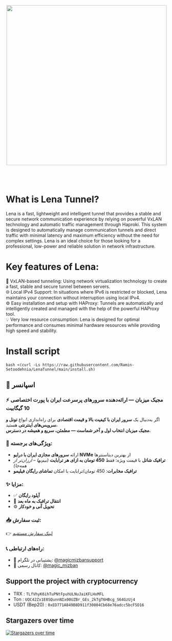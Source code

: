 <div align="center"><img src="https://raw.githubusercontent.com/MrAminiDev/LenaTunnel/main/lena.PNG" width="500"></div>
<div align="center"><br>

  

</div>
<br><br>

# What is Lena Tunnel?

Lena is a fast, lightweight and intelligent tunnel that provides a stable and secure network communication experience by relying on powerful VxLAN technology and automatic traffic management through Haproki. This system is designed to automatically manage communication tunnels and direct traffic with minimal latency and maximum efficiency without the need for complex settings. Lena is an ideal choice for those looking for a professional, low-power and reliable solution in network infrastructure.

# Key features of Lena:

🚀 VxLAN-based tunneling: Using network virtualization technology to create a fast, stable and secure tunnel between servers. <br>
🌐 Local IPv4 Support: In situations where IPv6 is restricted or blocked, Lena maintains your connection without interruption using local IPv4.<br>
⚙️ Easy installation and setup with HAProxy: Tunnels are automatically and intelligently created and managed with the help of the powerful HAProxy tool.<br>
💡 Very low resource consumption: Lena is designed for optimal performance and consumes minimal hardware resources while providing high speed and stability.<br>

# Install script
```
bash <(curl -Ls https://raw.githubusercontent.com/Ramin-Setoodehnia/LenaTunnel/main/install.sh)
```
## 💠 اسپانسر

### ⚡ مجیک میزبان — ارائه‌دهنده سرورهای پرسرعت ایران با پورت اختصاصی **10 گیگابیت**

اگر به‌دنبال یک **سرور ایران با کیفیت بالا و قیمت اقتصادی** برای راه‌اندازی انواع **تونل و سرویس‌های اینترنتی** هستید،  
**مجیک میزبان انتخاب اول و آخر شماست — مطمئن، سریع و همیشه در دسترس.**



### 🔹 ویژگی‌های برجسته:

- ارائه **سرورهای مجازی ایران با درایو NVMe** از بهترین دیتاسنترها  
- **ترافیک شاتل** با قیمت ویژه: فقط **450 تومان به ازای هر ترابایت** *(نیم‌بها – ارزان‌تر از همه‌جا)*  
- **ترافیک مخابرات**: 450 تومان/ترابایت با امکان **تماشای رایگان فیلیمو**



### ✨ مزایا:

- ✅ **آپلود رایگان**
- 🔄 **انتقال ترافیک به ماه بعد**
- ⚙️ **تحویل آنی و خودکار**



### 📥 ثبت سفارش:

👉 [لینک سفارش مستقیم](https://my.magicmizban.store/store/tek-vps)



### 📞 راه‌های ارتباطی:

- 💬 پشتیبانی در تلگرام: [@magicmizbansupport](https://t.me/magicmizbansupport)  
- 📢 کانال رسمی: [@magic_mizban](https://t.me/magic_mizban)

## Support the project with cryptocurrency
- TRX : `TLfVhyK6ihTuPNtFpuhULNuJaiKFLHxMFL`
- Ton : `UQC42Zx1E8SQunnNIx00UZBr_GEs_2kTgT6HBcg_S64GzUj4`
- USDT (Bep20) : `0xED771A849B8D911f30804Cb68e76adcc5bcF5D16`

## Stargazers over time
[![Stargazers over time](https://starchart.cc/MrAminiDev/LenaTunnel.svg?variant=adaptive)](https://starchart.cc/MrAminiDev/LenaTunnel)
